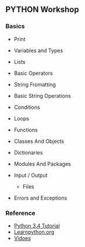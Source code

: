 
## PYTHON Workshop
### Basics
* Print
* Variables and Types
* Lists
* Basic Operators
* String Fromatting
* Basic String Operations
* Conditions
* Loops
* Functions
* Classes And Objects
* Dictionaries
* Modules And Packages

* Input / Output
  + Files
* Errors and Exceptions


### Reference
+ [Python 3.4 Tutorial](https://docs.python.org/3.4/tutorial)
+  [Learnpython.org](http://www.learnpython.org/)
+ [Vidoes](https://www.youtube.com/playlist?list=PL1A2CSdiySGJd0LJRRSwQZbPZaDP0q67j)
